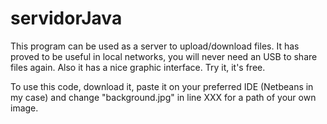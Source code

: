 # servidorJava
This program can be used as a server to upload/download files. It has proved to be useful in local networks, you will never need an USB to share files again. Also it has a nice graphic interface. Try it, it's free.

To use this code, download it, paste it on your preferred IDE (Netbeans in my case) and change "background.jpg" in line XXX for a path of your own image.
